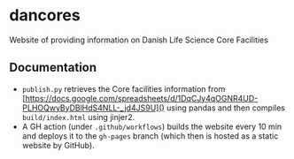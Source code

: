 # dancores
Website of providing information on Danish Life Science Core Facilities

## Documentation

* `publish.py` retrieves the Core facilities information from [https://docs.google.com/spreadsheets/d/1DqCJy4qOGNR4UD-PLHOQwyByDBlHdS4NLL-_jd4JS9U]() using pandas and then compiles `build/index.html` using jinjer2.  
* A GH action (under `.github/workflows`) builds the website every 10 min and deploys it to the `gh-pages` branch (which then is hosted as a static website by GitHub).
